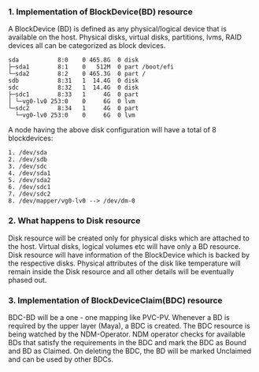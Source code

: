 ### 1. Implementation of BlockDevice(BD) resource

A BlockDevice (BD) is defined as any physical/logical device that is available on the host. Physical disks, virtual disks, partitions, lvms, RAID devices all can be categorized as block devices.

```
sda           8:0    0 465.8G  0 disk 
├─sda1        8:1    0   512M  0 part /boot/efi
└─sda2        8:2    0 465.3G  0 part /
sdb           8:31   1  14.4G  0 disk 
sdc           8:32   1  14.4G  0 disk 
├─sdc1        8:33   1     4G  0 part 
│ └─vg0-lv0 253:0    0     6G  0 lvm  
└─sdc2        8:34   1     4G  0 part 
  └─vg0-lv0 253:0    0     6G  0 lvm  
```
A node having the above disk configuration will have a total of 8 blockdevices:
```
1. /dev/sda
2. /dev/sdb
3. /dev/sdc
4. /dev/sda1
5. /dev/sda2
6. /dev/sdc1
7. /dev/sdc2
8. /dev/mapper/vg0-lv0 --> /dev/dm-0
```

### 2. What happens to Disk resource

Disk resource will be created only for physical disks which are attached to the host. Virtual disks, logical volumes etc will have only a BD resource. Disk resource will have information of the BlockDevice which is backed by the respective disks. Physical attributes of the disk like temperature will remain inside the Disk resource and all other details will be eventually phased out.


### 3. Implementation of BlockDeviceClaim(BDC) resource

BDC-BD will be a one - one mapping like PVC-PV. Whenever a BD is required by the upper layer (Maya), a BDC is created. The BDC resource is being watched by the NDM-Operator. NDM operator checks for available BDs that satisfy the requirements in the BDC and mark the BDC as Bound and BD as Claimed. On deleting the BDC, the BD will be marked Unclaimed and can be used by other BDCs.
